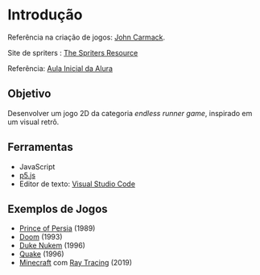 # Introdução

Referência na criação de jogos: [John Carmack](https://pt.wikipedia.org/wiki/John_Carmack).

Site de spriters : [The Spriters Resource](https://www.spriters-resource.com/)

Referência: [Aula Inicial da Alura](https://www.youtube.com/watch?v=NAGb_i94UYo)

## Objetivo

Desenvolver um jogo 2D da categoria *endless runner game*, inspirado em um visual retrô.

## Ferramentas
* JavaScript
* [p5.js](https://p5js.org/)
* Editor de texto: [Visual Studio Code](https://code.visualstudio.com/)

## Exemplos de Jogos

* [Prince of Persia](https://www.youtube.com/watch?v=wKgLfqOVHco)  (1989)
* [Doom](https://www.youtube.com/watch?v=8mEP4cflrd4) (1993)
* [Duke Nukem](https://www.youtube.com/watch?v=4rSGPiNqbg0) (1996)
* [Quake](https://www.youtube.com/watch?v=ZHT2TgMX7Rg) (1996)
* [Minecraft](https://www.youtube.com/watch?v=91kxRGeg9wQ) com [Ray Tracing](https://pt.wikipedia.org/wiki/Ray_tracing) (2019)